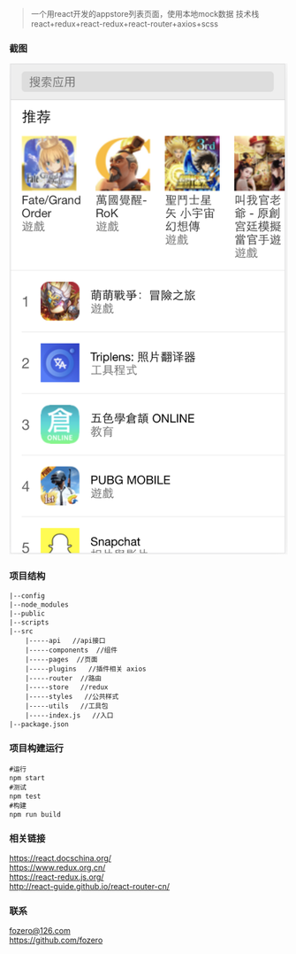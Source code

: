 > 一个用react开发的appstore列表页面，使用本地mock数据  技术栈 react+redux+react-redux+react-router+axios+scss

### 截图

![](https://raw.githubusercontent.com/fozero/appstore-react/master/shortscreen/applist.png)

### 项目结构
```
|--config    
|--node_modules
|--public
|--scripts
|--src
    |-----api   //api接口
    |-----components  //组件
    |-----pages  //页面
    |-----plugins   //插件相关 axios
    |-----router  //路由
    |-----store   //redux
    |-----styles   //公共样式
    |-----utils   //工具包
    |-----index.js   //入口
|--package.json
```

### 项目构建运行
```
#运行
npm start  
#测试
npm test  
#构建
npm run build  
```

### 相关链接
https://react.docschina.org/  
https://www.redux.org.cn/  
https://react-redux.js.org/  
http://react-guide.github.io/react-router-cn/


### 联系
fozero@126.com  
https://github.com/fozero